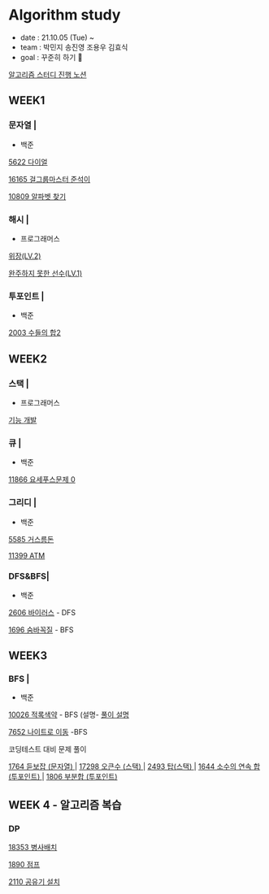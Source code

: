 # Algorithm study
* date : 21.10.05 (Tue) ~
* team : 박민지 송진영 조용우 김효식
* goal : 꾸준히 하기 🐥

<a href="https://complete-mitten-f53.notion.site/51da55aec93442b2aa6031dff0ccd6e1"> 알고리즘 스터디 진행 노션 </a>

## WEEK1
### 문자열 |</br>
* 백준

<a href="https://github.com/urther/algorithm-study/blob/main/algorithm-study(zerobase)/week1/B5622.js" type="_blank">5622 다이얼</a>  

<a href="https://github.com/urther/algorithm-study/blob/main/algorithm-study(zerobase)/week1/B16165.js" type="_blank">16165 걸그룹마스터 준석이</a>  

<a href="https://github.com/urther/algorithm-study/blob/main/algorithm-study(zerobase)/week1/B10809.js" type="_blank">10809 알파벳 찾기</a>
<p></p>

### 해시  |

* 프로그래머스

<a href="https://github.com/urther/algorithm-study/blob/main/algorithm-study(zerobase)/week1/pg-camouflage.js">위장(LV.2)</a>

<a href="https://github.com/urther/algorithm-study/blob/main/algorithm-study(zerobase)/week1/programmers.js">완주하지 못한 선수(LV.1)</a>



### 투포인트 |

* 백준

<a href="https://github.com/urther/algorithm-study/blob/main/algorithm-study(zerobase)/week1/B2003.js">2003 수들의 합2</a>

## WEEK2
### 스택 |
* 프로그래머스

<a href="https://github.com/urther/algorithm-study/blob/main/algorithm-study(zerobase)/week2/pg-upfunction.js">기능 개발</a>


### 큐 |

* 백준

<a href="https://github.com/urther/algorithm-study/blob/main/algorithm-study(zerobase)/week2/B11866.js">11866 요세푸스문제 0 </a>
<p></p>

### 그리디 |

* 백준

<a href="https://github.com/urther/algorithm-study/blob/main/algorithm-study(zerobase)/week2/B5585.js">5585 거스름돈</a>

<a href="https://www.acmicpc.net/problem/11399">11399 ATM </a>
<p></p>

### DFS&BFS|

* 백준

<a href="https://github.com/urther/algorithm-study/blob/main/algorithm-study(zerobase)/week2/B2606.js">2606 바이러스</a> - DFS

<a href="https://github.com/urther/algorithm-study/blob/main/algorithm-study(zerobase)/week2/B1697.js">1696 숨바꼭질</a> - BFS

## WEEK3

### BFS |

* 백준

<a href="https://github.com/urther/algorithm-study/commit/d154afcd15a8ac4a47691eb271d3f0e66fe81db8">10026 적록색약</a> - BFS (설명- <a href="https://velog.io/@mingsomm/BOJ-%EC%A0%81%EB%A1%9D%EC%83%89%EC%95%BD-BFS"> 풀이 설명</a>


<a href="https://github.com/urther/algorithm-study/blob/main/algorithm-study(zerobase)/week3/B7652.js">7652 나이트로 이동</a> -BFS


코딩테스트 대비 문제 풀이


<a href="https://github.com/urther/algorithm-study/blob/main/algorithm-study(zerobase)/week3/b1764.js">1764 듣보잡 (문자열) </a>  |  <a href="https://github.com/urther/algorithm-study/blob/main/algorithm-study(zerobase)/week3/B17298.js"> 17298 오큰수 (스택) </a>  |  <a href="https://github.com/urther/algorithm-study/commit/5f6fef2d265640cf1bf2d9e4a06e7910b4be705f"> 2493 탑(스택) </a>   |  <a href="https://github.com/urther/algorithm-study/blob/main/algorithm-study(zerobase)/week3/b1644.js"> 1644 소수의 연속 합(투포인트) </a>   |  <a href="https://github.com/urther/algorithm-study/commit/617a6c6c19279bbc70a2cbde67e67f46d38d4948"> 1806 부분합 (투포인트) </a>


## WEEK 4 - 알고리즘 복습
### DP

<a href="https://github.com/urther/algorithm-study/blob/main/algorithm-study(zerobase)/week4/b18353.js"> 18353 병사배치</a>

<a href="https://github.com/urther/algorithm-study/commit/2187ca57c69116beeb83e5a26d275b5ca9319d43"> 1890 점프</a>

<a href="https://github.com/urther/algorithm-study/blob/main/algorithm-study(zerobase)/week4/b2110.js">2110 공유기 설치</a>
